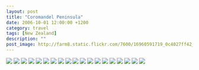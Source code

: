 ```yaml
---
layout: post
title: "Coromandel Peninsula"
date: 2006-10-01 12:00:00 +1200
category: travel
tags: [New Zealand]
description: ""
post_image: http://farm8.static.flickr.com/7600/16960591719_0c4027ff42_o.jpg
---
```

[![](http://farm8.static.flickr.com/7608/17145202272_63579f2823_c.jpg)](http://farm8.static.flickr.com/7608/17145202272_9b8b2c3362_o.jpg)
[![](http://farm9.static.flickr.com/8803/17146836555_4cfd255bc1_c.jpg)](http://farm9.static.flickr.com/8803/17146836555_d7a41283a6_o.jpg)
[![](http://farm9.static.flickr.com/8709/16960628039_e6c98a8fd4_c.jpg)](http://farm9.static.flickr.com/8709/16960628039_8ed28e214f_o.jpg)
[![](http://farm8.static.flickr.com/7611/16959052998_00764e5b1d_c.jpg)](http://farm8.static.flickr.com/7611/16959052998_22693592c2_o.jpg)
[![](http://farm8.static.flickr.com/7611/17146836115_ae499ca445_c.jpg)](http://farm8.static.flickr.com/7611/17146836115_b1cdce6fdc_o.jpg)
[![](http://farm9.static.flickr.com/8728/17145238022_0a3bcf4c99_c.jpg)](http://farm9.static.flickr.com/8728/17145238022_5c9b1dd07a_o.jpg)
[![](http://farm8.static.flickr.com/7698/16960627239_a647f9d451_c.jpg)](http://farm8.static.flickr.com/7698/16960627239_7a39952edc_o.jpg)
[![](http://farm8.static.flickr.com/7652/17145237352_85fba31079_c.jpg)](http://farm8.static.flickr.com/7652/17145237352_7a53b361f5_o.jpg)
[![](http://farm9.static.flickr.com/8776/16939421397_252784595a_c.jpg)](http://farm9.static.flickr.com/8776/16939421397_7cd56937eb_o.jpg)
[![](http://farm8.static.flickr.com/7662/16526658003_20b57decef_c.jpg)](http://farm8.static.flickr.com/7662/16526658003_4b283aabd0_o.jpg)
[![](http://farm8.static.flickr.com/7725/16526657703_00ce5385d7_c.jpg)](http://farm8.static.flickr.com/7725/16526657703_d98e5bc358_o.jpg)
[![](http://farm9.static.flickr.com/8783/16526658213_f516d6bf76_c.jpg)](http://farm9.static.flickr.com/8783/16526658213_7333d8c9b9_o.jpg)
[![](http://farm9.static.flickr.com/8724/17120885666_bfda4e852f_c.jpg)](http://farm9.static.flickr.com/8724/17120885666_5ef6fb4f21_o.jpg)
[![](http://farm8.static.flickr.com/7623/16959261170_3ccbc9ac64_c.jpg)](http://farm8.static.flickr.com/7623/16959261170_ab1ee37e79_o.jpg)
[![](http://farm8.static.flickr.com/7712/16526657013_1e92990bb1_c.jpg)](http://farm8.static.flickr.com/7712/16526657013_85b6776ecc_o.jpg)
[![](http://farm9.static.flickr.com/8735/17120884986_0c72800624_c.jpg)](http://farm9.static.flickr.com/8735/17120884986_fdf27b14a7_o.jpg)
[![](http://farm9.static.flickr.com/8790/17120853576_a4cb17467a_c.jpg)](http://farm9.static.flickr.com/8790/17120853576_a3f522af1f_o.jpg)
[![](http://farm8.static.flickr.com/7632/17145202912_3715a125a2_c.jpg)](http://farm8.static.flickr.com/7632/17145202912_d8d9fb4a33_o.jpg)
[![](http://farm8.static.flickr.com/7639/17145202712_328bc031c1_c.jpg)](http://farm8.static.flickr.com/7639/17145202712_8ce9af8f67_o.jpg)
